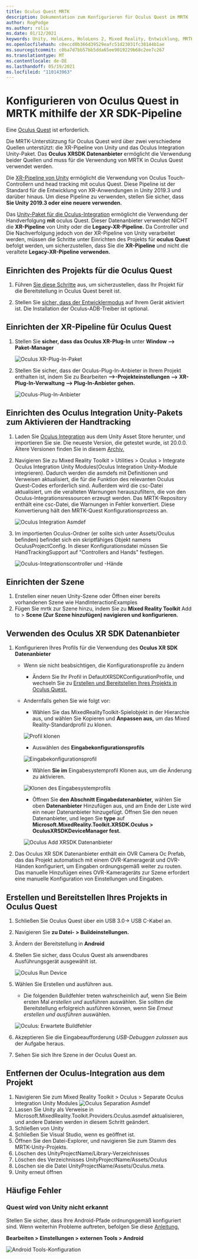 ```yaml
---
title: Oculus Quest MRTK
description: Dokumentation zum Konfigurieren für Oculus Quest im MRTK
author: RogPodge
ms.author: roliu
ms.date: 01/12/2021
keywords: Unity, HoloLens, HoloLens 2, Mixed Reality, Entwicklung, MRTK, Oculus Quest,
ms.openlocfilehash: c0eccd0b366d39529eafc51d23031fc30144b1ae
ms.sourcegitcommit: c0ba7d7bb57bb5dda65ee9019229b68c2ee7c267
ms.translationtype: MT
ms.contentlocale: de-DE
ms.lasthandoff: 05/19/2021
ms.locfileid: "110143963"
---
```

# <a name="how-to-configure-oculus-quest-in-mrtk-using-the-xr-sdk-pipeline"></a>Konfigurieren von Oculus Quest in MRTK mithilfe der XR SDK-Pipeline

Eine [Oculus Quest](https://www.oculus.com/quest/) ist erforderlich.

Die MRTK-Unterstützung für Oculus Quest wird über zwei verschiedene Quellen unterstützt: die XR-Pipeline von Unity und das Oculus Integration Unity-Paket. Das **Oculus XRSDK Datenanbieter** ermöglicht die Verwendung beider Quellen und muss für die Verwendung von MRTK in Oculus Quest verwendet werden.

Die [XR-Pipeline von Unity](https://docs.unity3d.com/Manual/XR.html) ermöglicht die Verwendung von Oculus Touch-Controllern und head tracking mit oculus Quest.
Diese Pipeline ist der Standard für die Entwicklung von XR-Anwendungen in Unity 2019.3 und darüber hinaus. Um diese Pipeline zu verwenden, stellen Sie sicher, dass **Sie Unity 2019.3 oder eine neuere verwenden.**

Das [Unity-Paket für die Oculus-Integration](https://assetstore.unity.com/packages/tools/integration/oculus-integration-82022) ermöglicht die Verwendung der Handverfolgung **mit** oculus Quest.
Dieser Datenanbieter  verwendet NICHT die **XR-Pipeline** von Unity oder die **Legacy-XR-Pipeline.** Da Controller und Die Nachverfolgung jedoch von der XR-Pipeline von Unity verarbeitet werden, müssen die Schritte unter Einrichten des Projekts für **oculus Quest** befolgt werden, um sicherzustellen, dass Sie die **XR-Pipeline** und nicht die veraltete **Legacy-XR-Pipeline verwenden.**

## <a name="setting-up-project-for-the-oculus-quest"></a>Einrichten des Projekts für die Oculus Quest

1. Führen [Sie diese Schritte](https://developer.oculus.com/documentation/unity/book-unity-gsg/) aus, um sicherzustellen, dass Ihr Projekt für die Bereitstellung in Oculus Quest bereit ist.

1. Stellen Sie [sicher, dass der Entwicklermodus](https://developer.oculus.com/documentation/native/android/mobile-device-setup/) auf Ihrem Gerät aktiviert ist. Die Installation der Oculus-ADB-Treiber ist optional.

## <a name="setting-up-the-xr-pipeline-for-oculus-quest"></a>Einrichten der XR-Pipeline für Oculus Quest

1. Stellen Sie **sicher, dass das Oculus XR-Plug-In** unter **Window --> Paket-Manager**

    ![Oculus XR-Plug-In-Paket](../images/cross-platform/oculus-quest/OculusXRPluginPackage.png)

1. Stellen Sie sicher, dass der Oculus-Plug-In-Anbieter in Ihrem Projekt enthalten ist, indem Sie zu Bearbeiten **-->-Projekteinstellungen --> XR-Plug-In-Verwaltung --> Plug-In-Anbieter gehen.**

    ![Oculus-Plug-In-Anbieter](../images/cross-platform/oculus-quest/OculusPluginProvider.png)

## <a name="setting-up-the-oculus-integration-unity-package-to-enable-handtracking"></a>Einrichten des Oculus Integration Unity-Pakets zum Aktivieren der Handtracking

1. Laden Sie [Oculus Integration](https://assetstore.unity.com/packages/tools/integration/oculus-integration-82022) aus dem Unity Asset Store herunter, und importieren Sie sie. Die neueste Version, die getestet wurde, ist 20.0.0. Ältere Versionen finden Sie in diesem [Archiv.](https://developer.oculus.com/downloads/package/unity-integration-archive/)

1. Navigieren Sie zu Mixed Reality Toolkit > Utilities > Oculus > Integrate Oculus Integration Unity Modules(Oculus Integration Unity-Module integrieren). Dadurch werden die asmdefs mit Definitionen und Verweisen aktualisiert, die für die Funktion des relevanten Oculus Quest-Codes erforderlich sind. Außerdem wird die csc-Datei aktualisiert, um die veralteten Warnungen herauszufiltern, die von den Oculus-Integrationsressourcen erzeugt werden. Das MRTK-Repository enthält eine csc-Datei, die Warnungen in Fehler konvertiert. Diese Konvertierung hält den MRTK-Quest Konfigurationsprozess an.

    ![Oculus Integration Asmdef](../images/cross-platform/oculus-quest/OculusIntegrationAsmdef.png)

1. Im importierten Oculus-Ordner (er sollte sich unter Assets/Oculus befinden) befindet sich ein skriptfähiges Objekt namens OculusProjectConfig. In dieser Konfigurationsdatei müssen Sie HandTrackingSupport auf "Controllers and Hands" festlegen.

    ![Oculus-Integrationscontroller und -Hände](../images/cross-platform/oculus-quest/OculusIntegrationControllerAndHands.png)

## <a name="setting-up-the-scene"></a>Einrichten der Szene

1. Erstellen einer neuen Unity-Szene oder Öffnen einer bereits vorhandenen Szene wie HandInteractionExamples
1. Fügen Sie mrtk zur Szene hinzu, indem Sie zu **Mixed Reality Toolkit** Add to  >  **Scene (Zur Szene hinzufügen) navigieren und konfigurieren.**

## <a name="using-the-oculus-xr-sdk-data-provider"></a>Verwenden des Oculus XR SDK Datenanbieter

1. Konfigurieren Ihres Profils für die Verwendung des **Oculus XR SDK Datenanbieter**
    - Wenn sie nicht beabsichtigen, die Konfigurationsprofile zu ändern
        - Ändern Sie Ihr Profil in DefaultXRSDKConfigurationProfile, und wechseln Sie zu [Erstellen und Bereitstellen Ihres Projekts in Oculus Quest.](oculus-quest-mrtk.md#build-and-deploy-your-project-to-oculus-quest)

    - Andernfalls gehen Sie wie folgt vor:
        - Wählen Sie das MixedRealityToolkit-Spielobjekt in der Hierarchie aus, und wählen Sie Kopieren und **Anpassen aus,** um das Mixed Reality-Standardprofil zu klonen.

        ![Profil klonen](../images/cross-platform/CloneProfile.png)

        - Auswählen des **Eingabekonfigurationsprofils**

        ![Eingabekonfigurationsprofil](../images/cross-platform/InputConfigurationProfile.png)

        - Wählen **Sie im** Eingabesystemprofil Klonen aus, um die Änderung zu aktivieren.

        ![Klonen des Eingabesystemprofils](../images/cross-platform/CloneInputSystemProfile.png)

        - Öffnen Sie **den Abschnitt Eingabedatenanbieter,** wählen Sie oben **Datenanbieter** Hinzufügen aus, und am Ende der Liste wird ein neuer Datenanbieter hinzugefügt.  Öffnen Sie den neuen Datenanbieter, und legen Sie **type** auf **Microsoft.MixedReality.Toolkit.XRSDK.Oculus > OculusXRSDKDeviceManager fest.**

        ![Oculus Add XRSDK Datenanbieter](../images/cross-platform/oculus-quest/OculusAddDataXRSDKProvider.png)

1. Das Oculus XR SDK Datenanbieter enthält ein OVR Camera Oc Prefab, das das Projekt automatisch mit einem OVR-Kameragerät und OVR-Händen konfiguriert, um Eingaben ordnungsgemäß weiter zu routen. Das manuelle Hinzufügen eines OVR-Kamerageräts zur Szene erfordert eine manuelle Konfiguration von Einstellungen und Eingaben.

## <a name="build-and-deploy-your-project-to-oculus-quest"></a>Erstellen und Bereitstellen Ihres Projekts in Oculus Quest

1. Schließen Sie Oculus Quest über ein USB 3.0-> USB C-Kabel an.
1. Navigieren Sie **zu Datei- > Buildeinstellungen.**
1. Ändern der Bereitstellung in **Android**
1. Stellen Sie sicher, dass Oculus Quest als anwendbares Ausführungsgerät ausgewählt ist.

    ![Oculus Run Device](../images/cross-platform/oculus-quest/OculusRunDevice.png)

1. Wählen Sie Erstellen und ausführen aus.
    - Die folgenden Buildfehler treten wahrscheinlich auf, wenn Sie Beim ersten Mal *erstellen und* ausführen auswählen. Sie sollten die Bereitstellung erfolgreich ausführen können, wenn Sie *Erneut erstellen und ausführen* auswählen.

    ![Oculus: Erwartete Buildfehler](../images/cross-platform/oculus-quest/OculusExpectedBuildErrors.png)

1. Akzeptieren Sie die Eingabeaufforderung _USB-Debuggen zulassen_ aus der Aufgabe heraus.
1. Sehen Sie sich Ihre Szene in der Oculus Quest an.

## <a name="removing-oculus-integration-from-the-project"></a>Entfernen der Oculus-Integration aus dem Projekt

1. Navigieren Sie zum Mixed Reality Toolkit > Oculus > Separate Oculus Integration Unity Modules  ![ Oculus Separation Asmdef](../images/cross-platform/oculus-quest/OculusSeparationAsmdef.png)
1. Lassen Sie Unity als Verweise in Microsoft.MixedReality.Toolkit.Providers.Oculus.asmdef aktualisieren, und andere Dateien werden in diesem Schritt geändert.
1. Schließen von Unity
1. Schließen Sie Visual Studio, wenn es geöffnet ist.
1. Öffnen Sie den Datei-Explorer, und navigieren Sie zum Stamm des MRTK-Unity-Projekts.
1. Löschen des UnityProjectName/Library-Verzeichnisses
1. Löschen des Verzeichnisses UnityProjectName/Assets/Oculus
1. Löschen sie die Datei UnityProjectName/Assets/Oculus.meta.
1. Unity erneut öffnen

## <a name="common-errors"></a>Häufige Fehler

### <a name="quest-not-recognized-by-unity"></a>Quest wird von Unity nicht erkannt

Stellen Sie sicher, dass Ihre Android-Pfade ordnungsgemäß konfiguriert sind. Wenn weiterhin Probleme auftreten, befolgen Sie diese [Anleitung.](https://developer.oculus.com/documentation/unity/book-unity-gsg/#install-android-tools)

**Bearbeiten > Einstellungen > externen Tools > Android**

![Android Tools-Konfiguration](../images/cross-platform/oculus-quest/AndroidToolsConfig.png)
